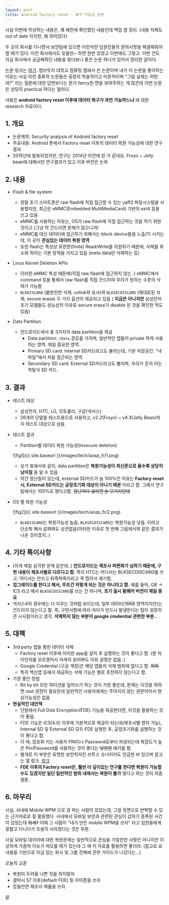 ```yaml
---
layout: post
title: Android factory reset - 복구 가능성 관련
---
```


사실 이번에 작성하는 내용은, 꽤 예전에 확인했던 내용인데 백업 겸 정리. (내용 자체도 out of date 이지만, 꽤 의미있다)

두 곳의 회사를 다니면서 보안팀에 있으면 이런저런 임원진들의 문의사항을 해결해줘야 할 때가 있다. 이전 회사에서도 잊을만~ 하면 한번 있었고 이번에도 그렇고. 이번 건도 지금 회사에서 궁금해하던 내용을 찾다보니 좋은 논문 하나가 있어서 정리한 글이다.

논문 링크는 [여기](https://www.cl.cam.ac.uk/~rja14/Papers/fr_most15.pdf).
캠브릿지 대학교 컴퓨팅 랩에서 쓴 논문이며 내가 이 논문을 좋아하는 이유는 사실 이런 종류의 논문들은 굉장히 학술적이고 이론적이며 "그럼 실제는 어떤데?" 라는 질문에 대한 답변보다는 뭔가 fancy한 면을 보여주려는 게 많은데 이번 논문은 상당히 practical 하다는 점이다.

내용은 **android factory reset 이후에 데이터 복구가 과연 가능하느냐** 에 대한 research 자료이다.

## 1. 개요
 + 논문제목: Security analysis of Android factory reset
 + 주요내용: Android 폰에서 Factory reset 이후의 데이터 복원 가능성에 대한 연구결과
 + 2015년에 발표되었지만, 연구는 2014년 이전에 된 거 같네요. Froyo ~ Jelly bean에 대해서만 연구결과가 있고 이후 버전은 논외

## 2. 내용

 + Flash & file system
    + 정말 초기 스마트폰은 raw flash에 직접 접근할 수 있는 yaff2 파일시스템을 사용했지만, 최근은 eMMC(Embedded MultiMediaCard) 기반의 ext4 등을 쓰고 있음
    + eMMC를 사용하는 이유는, OS가 raw flash에 직접 접근하는 것을 막기 위한 것이고 (그냥 막 건드리면 문제가 많으니까)
    + eMMC를 대신 데이터에 접근하기 위해서는 block device들을 노출(?) 시키는데, 이 곳이 **관심있는 데이터 복원 영역**
    + 또한 flash는 특성상 유한한(finite) Read/Write를 지원하기 때문에, 삭제를 최소화 하려는 기본 정책을 가지고 있음 (meta data만 삭제하는 등)

  + Linux Kernel Deletion APIs
    + 이러한 eMMC 특성 때문에(직접 raw flash에 접근하지 않는..) eMMC에서 command 등을 통해서 raw flash를 직접 건드려야 우리가 원하는 수준의 삭제가 가능함
    + ```BLKDISCARD``` (불완전한 삭제, unlink와 유사)와 ```BLKSECDISCARD``` (제대로된 삭제, secure erase) 두 가지 옵션이 제공되고 있음 ( **지금은 아니지만** 삼성전자 초기 모델들도 성능상의 이유로 secure erase가 disable 된 것을 확인한 적도 있음)

  + Data Partition
    + 안드로이드에서 총 3가지의 data partition을 제공
       + Data partition: ```/data``` 경로를 가지며, 일반적인 앱들이 private 하게 사용하는 영역. 제일 중요한 영역.
       + Primary SD card: Internal SD카드라고도 불리는데, 기본 저장공간. “내 파일”에서 처음 접근되는 영역.
       + Secondary SD card: External SD카드라고도 불리며, 우리가 흔히 아는 착탈식 SD 카드.

## 3. 결과
  + 테스트 대상
      + 삼성전자, HTC, LG, 모토롤라, 구글(넥서스)
      + 26개의 단말을 테스트용으로 사용하고, v2.2(Froyo) ~ v4.3(Jelly Bean)까지 테스트 대상으로 삼음

  + 테스트 결과
      + Partition별 데이터 복원 가능성(Insecure deletion)

      ![fig1]({{ site.baseurl }}/images/tech/aosp_fr/1.png)

      + 상기 표에서와 같이, data partition은 **복원가능성이 최신폰으로 올수록 상당히 낮아짐** 을 알 수 있음
      + 약간 장난질이 있는데, external SD카드가 늘 100%인 이유는 **Factory reset 시, External SD카드는 공장초기화 대상이 아니기 때문** 이라고 함. 그래서 연구팀에서는 100%로 했다고함. ~~장난치다 걸리면 손 모가지인데~~

   + OS 별 복원 가능성

      ![fig2]({{ site.baseurl }}/images/tech/aosp_fr/2.png)    

      + ```BLKDISCARD```는 복원가능성 높음, ```BLKSECDISCARD```는 복원가능성 낮음. 이라고 단순화 해서 살펴봐도 상관없음(이러한 이유로 첫 번째 그림에서와 같은 결과가 나온 것이겠지..)

## 4. 기타 특이사항

  + (이게 제일 심각한 문제 같은데..) **안드로이드는 제조사 파편화가 심하기 때문에, 구현 내용이 제조사별로 다르다고 함.** 특히 HTC는 어디서는 BLKSECDISCARD를 쓰고, 어디서는 안쓰고 뒤죽박죽이라고 콕 찝어서 얘기함.
  + **업그레이드를 한다고 해서, 무조건 저렇게 되는 것은 아니라고 함.** 예를 들어, GB -> ICS 라고 해서 ```BLKSECDISCARD```를 쓰는 건 아니며, **초기 출시 펌웨어 버전이 제일 중요**
  + 넥서스4의 경우에는 다 지우는 것처럼 보이는데, 일부 데이터(16KB 영역이지만)는 건드리지 않는다고 함. 즉, 구현사항에 따라 차이가 반드시 발생한다는 점이 굉장히 큰 시사점이라고 생각. **삭제하지 않는 부분이 google credential 관련한 부분..**

## 5. 대책
  + 3rd party 앱을 통한 데이터 삭제
    + Factory reset 이후에 이러한 app을 설치 후 실행하는 것이 좋다고 함. (뭔 차이인지를 모르겠어서 자세히 읽어봐도 이유 설명은 없음..)
    + Google Credential (구글 계정)은 해당 앱들의 삭제 범위에 없다고 함. ~~허허~~
    + 특히 백신앱 등에서 제공하는 삭제 기능은 별로 추천하지 않는다고 함.
  + 가장 좋은 방법
    + Bit by bit 모든 파티션을 덮어쓰기 하는 것이 가장 좋은데, 문제는 이것을 하려면 root 권한이 필요한데 일반적인 사용자에게는 주어지지 않는 권한이어서 현실가능성은 없음
  + **현실적인 대안책**
    + 단말에서 Full Disk Encryption(FDE) 기능을 제공한다면, 이것을 활용하는 것이 좋음.
    + FDE 기능은 ICS(4.0) 이후에 기본적으로 제공이 되는데(제조사별 편차 가능), Internal SD 및 External SD 모두 FDE 실행한 후, 공장초기화를 실행하는 것이 좋다고 함.
    + 이 때, 암호화 키는 사용자 PIN이나 Password로부터 파생되는데 복잡도가 높은 Pin/Password를 사용하는 것이 좋다는 ~~당연한~~ 얘기를 함.
    + 별개로 이 부분은 유명한 보안학자인 브루스 슈나이어도 언급한 바 있으며 참고는 옆 링크. [링크](https://www.schneier.com/blog/archives/2006/09/media_sanitizat.html)
    + **FDE 이후의 Factory reset은, 훨씬 더 깊이있는 연구를 한다면 복원이 가능할 수도 있겠지만 일단 일반적인 범위 내에서는 복원이 불가** 했다고 하는 것이 최종 결론.

## 6. 마무리
  사실, 사내에 Mobile WPM 으로 광 파는 사람이 있었는데, 그걸 정면으로 반박할 수 있는 근거자료로 잘 활용했다. 사내에서 모바일 보안과 관련된 관심이 갑자기 증폭된 사건이 있었는데 ~~뭐게?~~ 이때 그 사람이 "내가 만든 mobile WPM을 쓰자" 라고 임원들에게 광팔고 다니다가 조용히 사라졌다는 것은 후문.

  사실 모바일 데이터에 대한 복원문제는 일반적으로 관심을 가질만한 사항은 아니지만 이상하게 가끔씩 이슈가 떠오를 때가 있는데 그 때 이 자료를 활용하면 좋더라. (참고로 요 내용을 기반으로 지금 있는 회사 및 그룹 전체에 관련 가이드가 나갔다는...)

  오늘의 교훈
   + 복원이 두려울 나쁜 짓을 하지말자
   + 갤럭시 S7 이후(default FDE) 및 아이폰을 쓰자
   + 믿을만한 제조사 제품을 쓰자

끝.
